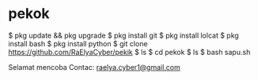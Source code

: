 # pekok

$ pkg update && pkg upgrade
$ pkg install git
$ pkg install lolcat
$ pkg install bash
$ pkg install python
$ git clone https://github.com/RaElyaCyber/pekik
$ ls
$ cd pekok
$ ls
$ bash sapu.sh

Selamat mencoba
Contac: raelya.cyber1@gmail.com
